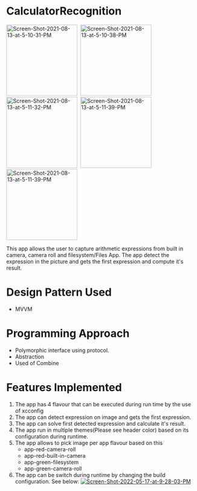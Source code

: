 # CalculatorRecognition

<img src="https://i.ibb.co/74w6sbX/IMG-5225.png" alt="Screen-Shot-2021-08-13-at-5-10-31-PM" border="0" width="188">&nbsp;&nbsp;<img src="https://i.ibb.co/NLd3fq4/IMG-5226.png" alt="Screen-Shot-2021-08-13-at-5-10-38-PM" border="0" width="188">&nbsp;&nbsp;<img src="https://i.ibb.co/48n37rZ/IMG-5227.png" alt="Screen-Shot-2021-08-13-at-5-11-32-PM" border="0" width="188">&nbsp;&nbsp;<img src="https://i.ibb.co/1K1vF1z/IMG-5228.png" alt="Screen-Shot-2021-08-13-at-5-11-39-PM" border="0" width="188">&nbsp;&nbsp;<img src="https://i.ibb.co/r6cmmLD/IMG-5229.png" alt="Screen-Shot-2021-08-13-at-5-11-39-PM" border="0" width="188">

This app allows the user to capture arithmetic expressions from built in camera, camera roll and filesystem/Files App. The app detect the expression in the picture and gets the first expression and compute it's result.

# Design Pattern Used
- MVVM

# Programming Approach
- Polymorphic interface using protocol.
- Abstraction
- Used of Combine

# Features Implemented 

1. The app has 4 flavour that can be executed during run time by the use of xcconfig
2. The app can detect expression on image and gets the first expression.
3. The app can solve first detected expression and calculate it's result.
4. The app run in multiple themes(Please see header color) based on its configuration during runtime.
5. The app allows to pick image per app flavour based on this 
 	-  app-red-camera-roll
 	-  app-red-built-in-camera
	-  app-green-filesystem
	-  app-green-camera-roll
6. The app can be switch during runtime by changing the build configuration.
See below: 
<a href="https://ibb.co/BwxcfVS"><img src="https://i.ibb.co/stGbgvM/Screen-Shot-2022-05-17-at-9-28-03-PM.png" alt="Screen-Shot-2022-05-17-at-9-28-03-PM" border="0"></a><br />